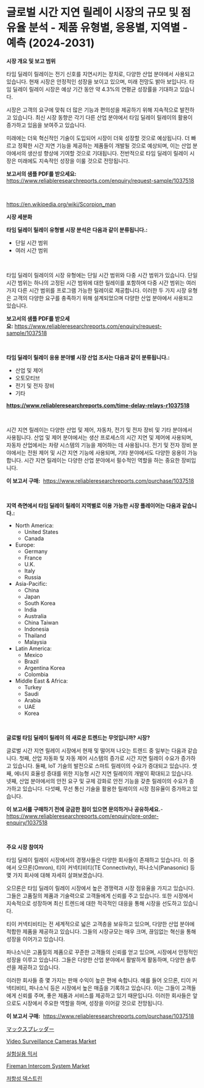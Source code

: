 <p><h1>글로벌 시간 지연 릴레이 시장의 규모 및 점유율 분석 - 제품 유형별, 응용별, 지역별 - 예측 (2024-2031)</h1></p><p><strong>시장 개요 및 보고 범위</strong></p>
<p><p>타임 딜레이 릴레이는 전기 신호를 지연시키는 장치로, 다양한 산업 분야에서 사용되고 있습니다. 현재 시장은 안정적인 성장을 보이고 있으며, 미래 전망도 밝아 보입니다. 타임 딜레이 릴레이 시장은 예상 기간 동안 약 4.3%의 연평균 성장률을 기대하고 있습니다. </p><p>시장은 고객의 요구에 맞춰 더 많은 기능과 편의성을 제공하기 위해 지속적으로 발전하고 있습니다. 최신 시장 동향은 각기 다른 산업 분야에서 타임 딜레이 릴레이의 활용이 증가하고 있음을 보여주고 있습니다.</p><p>미래에는 더욱 혁신적인 기술이 도입되어 시장이 더욱 성장할 것으로 예상됩니다. 더 빠르고 정확한 시간 지연 기능을 제공하는 제품들이 개발될 것으로 예상되며, 이는 산업 분야에서의 생산성 향상에 기여할 것으로 기대됩니다. 전반적으로 타임 딜레이 릴레이 시장은 미래에도 지속적인 성장을 이룰 것으로 전망됩니다.</p></p>
<p><strong>보고서의 샘플 PDF를 받으세요:</strong> <a href="https://www.reliableresearchreports.com/enquiry/request-sample/1037518">https://www.reliableresearchreports.com/enquiry/request-sample/1037518</a></p>
<p>&nbsp;</p>
<p><a href="https://en.wikipedia.org/wiki/Scorpion_man">https://en.wikipedia.org/wiki/Scorpion_man</a></p>
<p><strong>시장 세분화</strong></p>
<p><strong>타임 딜레이 릴레이 유형별 시장 분석은 다음과 같이 분류됩니다.:</strong></p>
<p><ul><li>단일 시간 범위</li><li>여러 시간 범위</li></ul></p>
<p>&nbsp;</p>
<p><p>타임 딜레이 릴레이의 시장 유형에는 단일 시간 범위와 다중 시간 범위가 있습니다. 단일 시간 범위는 하나의 고정된 시간 범위에 대한 릴레이를 포함하며 다중 시간 범위는 여러 가지 다른 시간 범위를 프로그램 가능한 릴레이로 제공합니다. 이러한 두 가지 시장 유형은 고객의 다양한 요구를 충족하기 위해 설계되었으며 다양한 산업 분야에서 사용되고 있습니다.</p></p>
<p><strong>보고서의 샘플 PDF를 받으세요:</strong>&nbsp;<a href="https://www.reliableresearchreports.com/enquiry/request-sample/1037518">https://www.reliableresearchreports.com/enquiry/request-sample/1037518</a></p>
<p>&nbsp;</p>
<p><strong> 타임 딜레이 릴레이 응용 분야별 시장 산업 조사는 다음과 같이 분류됩니다.:</strong></p>
<p><ul><li>산업 및 제어</li><li>오토모티브</li><li>전기 및 전자 장비</li><li>기타</li></ul></p>
<p><strong><a href="https://www.reliableresearchreports.com/time-delay-relays-r1037518">https://www.reliableresearchreports.com/time-delay-relays-r1037518</a></strong></p>
<p>&nbsp;</p>
<p><p>시간 지연 릴레이는 다양한 산업 및 제어, 자동차, 전기 및 전자 장비 및 기타 분야에서 사용됩니다. 산업 및 제어 분야에서는 생산 프로세스의 시간 지연 및 제어에 사용되며, 자동차 산업에서는 차량 시스템의 기능을 제어하는 데 사용됩니다. 전기 및 전자 장비 분야에서는 전원 제어 및 시간 지연 기능에 사용되며, 기타 분야에서도 다양한 응용이 가능합니다. 시간 지연 릴레이는 다양한 산업 분야에서 필수적인 역할을 하는 중요한 장비입니다.</p></p>
<p><strong>이 보고서 구매:</strong>&nbsp; <a href="https://www.reliableresearchreports.com/purchase/1037518">https://www.reliableresearchreports.com/purchase/1037518</a></p>
<p>&nbsp;</p>
<p><strong>지역 측면에서 타임 딜레이 릴레이 지역별로 이용 가능한 시장 플레이어는 다음과 같습니다.:</strong></p>
<p><ul>
    <li>
        North America:
        <ul>
            <li>United States</li>
            <li>Canada</li>
        </ul>
    </li>
    <li>
        Europe:
        <ul>
            <li>Germany</li>
            <li>France</li>
            <li>U.K.</li>
            <li>Italy</li>
            <li>Russia</li>
        </ul>
    </li>
    <li>
        Asia-Pacific:
        <ul>
            <li>China</li>
            <li>Japan</li>
            <li>South Korea</li>
            <li>India</li>
            <li>Australia</li>
            <li>China Taiwan</li>
            <li>Indonesia</li>
            <li>Thailand</li>
            <li>Malaysia</li>
        </ul>
    </li>
    <li>
        Latin America:
        <ul>
            <li>Mexico</li>
            <li>Brazil</li>
            <li>Argentina Korea</li>
            <li>Colombia</li>
        </ul>
    </li>
    <li>
        Middle East & Africa:
        <ul>
            <li>Turkey</li>
            <li>Saudi</li>
            <li>Arabia</li>
            <li>UAE</li>
            <li>Korea</li>
        </ul>
    </li>
    </ul></p>
<p>&nbsp;</p>
<p><strong>글로벌 타임 딜레이 릴레이 의 새로운 트렌드는 무엇입니까? 시장?</strong></p>
<p><p>글로벌 시간 지연 릴레이 시장에서 현재 및 떨어져 나오는 트렌드 중 일부는 다음과 같습니다. 첫째, 산업 자동화 및 자동 제어 시스템의 증가로 시간 지연 릴레이 수요가 증가하고 있습니다. 둘째, IoT 기술의 발전으로 스마트 릴레이의 수요가 증대되고 있습니다. 셋째, 에너지 효율성 증대를 위한 지능형 시간 지연 릴레이의 개발이 확대되고 있습니다. 넷째, 산업 분야에서의 안전 요구 및 규제 강화로 안전 기능을 갖춘 릴레이의 수요가 증가하고 있습니다. 다섯째, 무선 통신 기술을 활용한 릴레이의 시장 점유율이 증가하고 있습니다.</p></p>
<p><strong>이 보고서를 구매하기 전에 궁금한 점이 있으면 문의하거나 공유하세요.</strong>- <a href="https://www.reliableresearchreports.com/enquiry/pre-order-enquiry/1037518">https://www.reliableresearchreports.com/enquiry/pre-order-enquiry/1037518</a></p>
<p>&nbsp;</p>
<p><strong>주요 시장 참여자</strong></p>
<p><p>타임 딜레이 릴레이 시장에서의 경쟁사들은 다양한 회사들이 존재하고 있습니다. 이 중에서 오므론(Omron), 티이 커넥티비티(TE Connectivity), 파나소닉(Panasonic) 등 몇 가지 회사에 대해 자세히 살펴보겠습니다.</p><p>오므론은 타임 딜레이 릴레이 시장에서 높은 경쟁력과 시장 점유율을 가지고 있습니다. 그들은 고품질의 제품과 기술력으로 고객들에게 신뢰를 주고 있습니다. 또한 시장에서 지속적으로 성장하며 최신 트렌드에 대한 적극적인 대응을 통해 시장을 선도하고 있습니다.</p><p>티이 커넥티비티는 전 세계적으로 넓은 고객층을 보유하고 있으며, 다양한 산업 분야에 적합한 제품을 제공하고 있습니다. 그들의 시장규모는 매우 크며, 끊임없는 혁신을 통해 성장을 이어가고 있습니다.</p><p>파나소닉은 고품질의 제품으로 꾸준한 고객들의 신뢰를 얻고 있으며, 시장에서 안정적인 성장을 이루고 있습니다. 그들은 다양한 산업 분야에서 활발하게 활동하며, 다양한 솔루션을 제공하고 있습니다.</p><p>이러한 회사들 중 몇 가지는 판매 수익이 높은 편에 속합니다. 예를 들어 오므론, 티이 커넥티비티, 파나소닉 등은 시장에서 높은 매출을 기록하고 있습니다. 이는 그들이 고객들에게 신뢰를 주며, 좋은 제품과 서비스를 제공하고 있기 때문입니다. 이러한 회사들은 앞으로도 시장에서 주요한 역할을 하며, 성장을 이어갈 것으로 전망됩니다.</p></p>
<p><strong>이 보고서 구매:</strong>&nbsp;&nbsp;<a href="https://www.reliableresearchreports.com/purchase/1037518">https://www.reliableresearchreports.com/purchase/1037518</a></p>
<p><p><a href="https://medium.com/@ridleydamion/%E3%82%B0%E3%83%AD%E3%83%BC%E3%83%90%E3%83%AB%E3%83%9E%E3%83%83%E3%82%AF%E3%82%B9%E3%83%97%E3%83%AC%E3%83%83%E3%83%80%E3%83%BC%E5%B8%82%E5%A0%B4-%E8%A3%BD%E5%93%81%E3%82%BF%E3%82%A4%E3%83%97-%E3%83%88%E3%83%AC%E3%82%A4%E3%83%A9%E3%83%BC%E3%82%BF%E3%82%A4%E3%83%97-%E3%83%9E%E3%82%A6%E3%83%B3%E3%83%88%E3%82%BF%E3%82%A4%E3%83%97-%E3%82%BB%E3%83%9F%E3%83%9E%E3%82%A6%E3%83%B3%E3%83%88%E3%82%BF%E3%82%A4%E3%83%97-%E3%82%BB%E3%83%AB%E3%83%95%E3%83%97%E3%83%AD%E3%83%9A%E3%83%AB%E3%82%BF%E3%82%A4%E3%83%97-%E3%81%9D%E3%81%AE%E4%BB%96-%E3%82%A8%E3%83%B3%E3%83%89%E3%83%A6%E3%83%BC%E3%82%B6%E3%83%BC-%E5%9C%B0%E5%9F%9F%E3%81%AB%E7%84%A6%E7%82%B9%E3%82%92%E5%BD%93%E3%81%A6%E3%81%9F%E5%88%86%E6%9E%90%E3%81%A8%E4%BA%88%E6%B8%AC-2024%E5%B9%B4-2031%E5%B9%B4-cc5ec0555579">マックスプレッダー</a></p><p><a href="https://medium.com/@marcoshoppe2023/video-surveillance-cameras-market-trends-and-analysis-opportunities-and-challenges-for-future-52778ecb4bc8">Video Surveillance Cameras Market</a></p><p><a href="https://medium.com/@derrickmafrks96745/2024%EB%85%84%EB%B6%80%ED%84%B0-2031%EB%85%84%EA%B9%8C%EC%A7%80%EC%9D%98-%EC%97%B0%EA%B5%AC%EC%86%8C%EB%AF%B9%EC%84%9C-%EC%8B%9C%EC%9E%A5-%EC%A0%90%EC%9C%A0%EC%9C%A8%EA%B3%BC-%EA%B2%BD%EC%9F%81-%EA%B2%BD%EA%B4%80%EC%97%90-%EB%8C%80%ED%95%9C-%ED%86%B5%EC%B0%B0%EB%A0%A5-4a228ad64a4d">실험실용 믹서</a></p><p><a href="https://medium.com/@karleeprice2004/fireman-intercom-system-market-outlook-and-forecast-from-2024-to-2031-aaddc29d84a4">Fireman Intercom System Market</a></p><p><a href="https://github.com/sougarounis/Market-Research-Report-List-5/blob/main/390228638349.md">저항성 덱스트린</a></p></p>